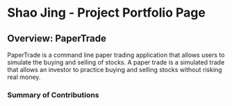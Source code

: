 # Shao Jing - Project Portfolio Page

## Overview: PaperTrade
PaperTrade is a command line paper trading application that allows users to simulate the buying and selling of stocks. A paper trade is a simulated trade that allows an investor to practice buying and selling stocks without risking real money.

### Summary of Contributions
